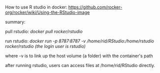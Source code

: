 How to use R studio in docker: https://github.com/rocker-org/rocker/wiki/Using-the-RStudio-image

summary:

pull rstudio: *docker pull rocker/rstudio*

run rstudio: *docker run -p 8787:8787 -v /home/rid/RStudio:/home/rstudio rocker/rstudio (the login user is rstudio)*

where -v is to link up the host volume (a folder) with the container's path

after running rstudio, users can access files at /home/rid/RStudio directly.
